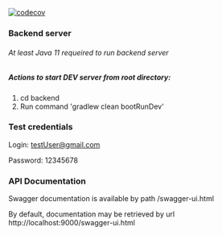 [![codecov](https://codecov.io/gh/trip-companion/app/branch/master/graph/badge.svg?token=lIzJjepNeC)](https://codecov.io/gh/trip-companion/app)

### Backend server
###### At least Java 11 requeired to run backend server
##### Actions to start DEV server from root directory:
1. cd backend
2. Run command 'gradlew clean bootRunDev'
### Test credentials
Login: testUser@gmail.com

Password: 12345678

### API Documentation
Swagger documentation is available by path /swagger-ui.html

By default, documentation may be retrieved by url http://localhost:9000/swagger-ui.html